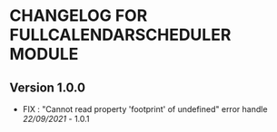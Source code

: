 # CHANGELOG FOR FULLCALENDARSCHEDULER MODULE


## Version 1.0.0

- FIX : "Cannot read property 'footprint' of undefined" error handle *22/09/2021* - 1.0.1
